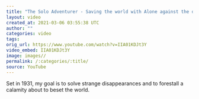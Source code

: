 ```yaml
---
title: "The Solo Adventurer - Saving the world with Alone against the darkness (pt 3)"
layout: video
created_at: 2021-03-06 03:55:38 UTC
author: ""
categories: video
tags: 
orig_url: https://www.youtube.com/watch?v=IIA01KDJt3Y
video_embed: IIA01KDJt3Y
image: images//
permalink: /:categories/:title/
source: YouTube
---
```

Set in 1931, my goal is to solve strange disappearances and to forestall a calamity about to beset the world.
